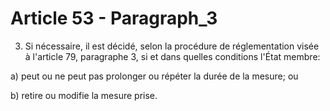 # Article 53 - Paragraph_3

3. Si nécessaire, il est décidé, selon la procédure de réglementation visée à l'article 79, paragraphe 3, si et dans quelles conditions l'État membre:

a) peut ou ne peut pas prolonger ou répéter la durée de la mesure; ou

b) retire ou modifie la mesure prise.
